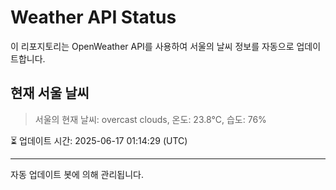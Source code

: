 
# Weather API Status

이 리포지토리는 OpenWeather API를 사용하여 서울의 날씨 정보를 자동으로 업데이트합니다.

## 현재 서울 날씨
> 서울의 현재 날씨: overcast clouds, 온도: 23.8°C, 습도: 76%

⏳ 업데이트 시간: 2025-06-17 01:14:29 (UTC)

---
자동 업데이트 봇에 의해 관리됩니다.
